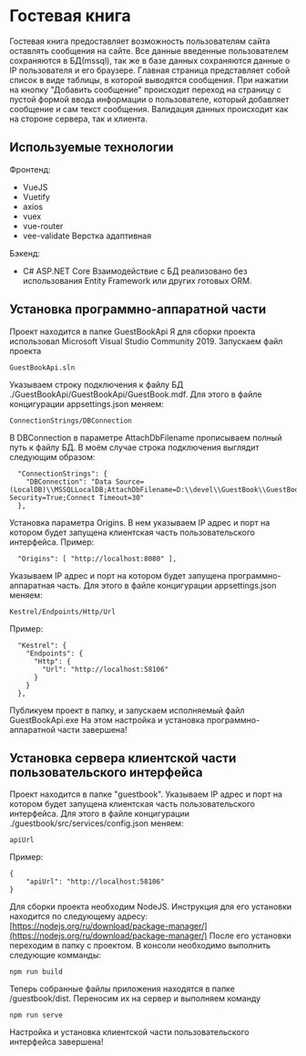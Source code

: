 # Гостевая книга

Гостевая книга предоставляет возможность пользователям сайта оставлять сообщения на сайте. Все данные введенные пользователем сохраняются в БД(mssql), так же в базе данных сохраняются данные о IP пользователя и его браузере.
Главная страница представляет собой список в виде таблицы, в которой выводятся сообщения.
При нажатии на кнопку "Добавить сообщение" происходит переход на страницу с пустой формой ввода информации о пользователе, который добавляет сообщение и сам текст сообщения.
Валидация данных происходит как на стороне сервера, так и клиента.

## Используемые технологии

Фронтенд:
- VueJS
- Vuetify
- axios
- vuex
- vue-router
- vee-validate
Верстка адаптивная

Бэкенд:
- C# ASP.NET Core
Взаимодействие с БД реализовано без использования Entity Framework или других готовых ORM.

## Установка программно-аппаратной части
Проект находится в папке GuestBookApi
Я для сборки проекта использовал Microsoft Visual Studio Community 2019.
Запускаем файл проекта
```
GuestBookApi.sln
```
Указываем строку подключения к файлу БД ./GuestBookApi/GuestBookApi/GuestBook.mdf. Для этого в файле концигурации appsettings.json меняем:
```
ConnectionStrings/DBConnection
```
В DBConnection в параметре AttachDbFilename прописываем полный путь к файлу БД. В моём случае строка подключения выглядит следующим образом:
```
  "ConnectionStrings": {
    "DBConnection": "Data Source=(LocalDB)\\MSSQLLocalDB;AttachDbFilename=D:\\devel\\GuestBook\\GuestBookApi\\GuestBookApi\\GuestBook.mdf;Integrated Security=True;Connect Timeout=30"
  },
```
Установка параметра Origins. В нем указываем IP адрес и порт на котором будет запущена клиентская часть пользовательского интерфейса. Пример:
```
  "Origins": [ "http://localhost:8080" ],
```
Указываем IP адрес и порт на котором будет запущена программно-аппаратная часть. Для этого в файле концигурации appsettings.json меняем:
```
Kestrel/Endpoints/Http/Url
```
Пример:
```
  "Kestrel": {
    "Endpoints": {
      "Http": {
        "Url": "http://localhost:58106"
      }
    }
  },
```
Публикуем проект в папку, и запускаем исполняемый файл GuestBookApi.exe
На этом настройка и установка программно-аппаратной части завершена!

## Установка сервера клиентской части пользовательского интерфейса

Проект находится в папке "guestbook".
Указываем IP адрес и порт на котором будет запущена клиентская часть пользовательского интерфейса. Для этого в файле концигурации ./guestbook/src/services/config.json меняем:
```
apiUrl
```
Пример:
```
{
    "apiUrl": "http://localhost:58106"
}
```

Для сборки проекта необходим NodeJS. Инструкция для его установки находится по следующему адресу: [https://nodejs.org/ru/download/package-manager/](https://nodejs.org/ru/download/package-manager/)
После его установки переходим в папку с проектом.
В консоли необходимо выполнить следующие комманды:
```
npm run build
```
Теперь собранные файлы приложения находятся в папке /guestbook/dist. Переносим их на сервер и выполняем команду
```
npm run serve
```
Настройка и установка клиентской части пользовательского интерфейса завершена!
